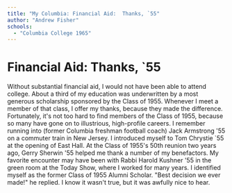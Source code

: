 ```yaml
---
title: "My Columbia: Financial Aid:  Thanks, `55"
author: "Andrew Fisher"
schools:
  - "Columbia College 1965"
---
```


# Financial Aid:  Thanks, `55

Without substantial financial aid, I would not have been able to attend college.  About a third of my education was underwritten by a most generous scholarship sponsored by the Class of 1955.  Whenever I meet a member of that class, I offer my thanks, because they made the difference.  Fortunately, it's not too hard to find members of the Class of 1955, because so many have gone on to illustrious, high-profile careers.    I remember running into (former Columbia freshman football coach) Jack Armstrong '55 on a commuter train in New Jersey.  I introduced myself to Tom Chrystie `55 at the opening of East Hall.   At the Class of 1955's 50th reunion two years ago, Gerry Sherwin '55 helped me thank a number of my benefactors.  My favorite encounter may have been with Rabbi Harold Kushner '55 in the green room at the Today Show, where I worked for many years.  I identified myself as the former Class of 1955 Alumni Scholar.  "Best decision we ever made!" he replied.  I know it wasn't true, but it was awfully nice to hear.
